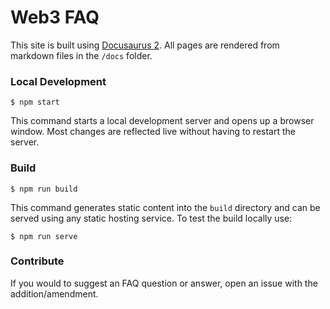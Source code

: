 # Web3 FAQ

This site is built using [Docusaurus 2](https://docusaurus.io/). All pages are rendered from markdown files in the `/docs` folder.

### Local Development

```
$ npm start
```

This command starts a local development server and opens up a browser window. Most changes are reflected live without having to restart the server.

### Build

```
$ npm run build
```

This command generates static content into the `build` directory and can be served using any static hosting service. To test the build locally use:

```
$ npm run serve
```

### Contribute

If you would to suggest an FAQ question or answer, open an issue with the addition/amendment.
